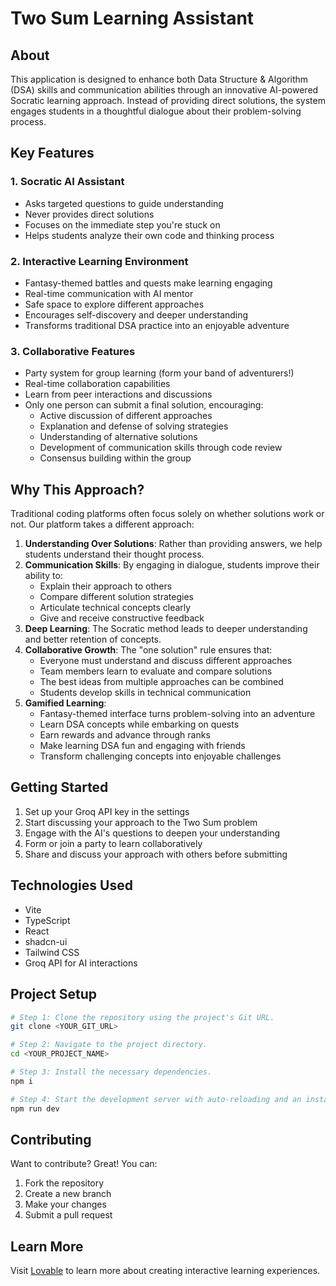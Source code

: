 
# Two Sum Learning Assistant

## About

This application is designed to enhance both Data Structure & Algorithm (DSA) skills and communication abilities through an innovative AI-powered Socratic learning approach. Instead of providing direct solutions, the system engages students in a thoughtful dialogue about their problem-solving process.

## Key Features

### 1. Socratic AI Assistant
- Asks targeted questions to guide understanding
- Never provides direct solutions
- Focuses on the immediate step you're stuck on
- Helps students analyze their own code and thinking process

### 2. Interactive Learning Environment
- Fantasy-themed battles and quests make learning engaging
- Real-time communication with AI mentor
- Safe space to explore different approaches
- Encourages self-discovery and deeper understanding
- Transforms traditional DSA practice into an enjoyable adventure

### 3. Collaborative Features
- Party system for group learning (form your band of adventurers!)
- Real-time collaboration capabilities
- Learn from peer interactions and discussions
- Only one person can submit a final solution, encouraging:
  - Active discussion of different approaches
  - Explanation and defense of solving strategies
  - Understanding of alternative solutions
  - Development of communication skills through code review
  - Consensus building within the group

## Why This Approach?

Traditional coding platforms often focus solely on whether solutions work or not. Our platform takes a different approach:

1. **Understanding Over Solutions**: Rather than providing answers, we help students understand their thought process.
2. **Communication Skills**: By engaging in dialogue, students improve their ability to:
   - Explain their approach to others
   - Compare different solution strategies
   - Articulate technical concepts clearly
   - Give and receive constructive feedback
3. **Deep Learning**: The Socratic method leads to deeper understanding and better retention of concepts.
4. **Collaborative Growth**: The "one solution" rule ensures that:
   - Everyone must understand and discuss different approaches
   - Team members learn to evaluate and compare solutions
   - The best ideas from multiple approaches can be combined
   - Students develop skills in technical communication
5. **Gamified Learning**: 
   - Fantasy-themed interface turns problem-solving into an adventure
   - Learn DSA concepts while embarking on quests
   - Earn rewards and advance through ranks
   - Make learning DSA fun and engaging with friends
   - Transform challenging concepts into enjoyable challenges

## Getting Started

1. Set up your Groq API key in the settings
2. Start discussing your approach to the Two Sum problem
3. Engage with the AI's questions to deepen your understanding
4. Form or join a party to learn collaboratively
5. Share and discuss your approach with others before submitting

## Technologies Used

- Vite
- TypeScript
- React
- shadcn-ui
- Tailwind CSS
- Groq API for AI interactions

## Project Setup

```sh
# Step 1: Clone the repository using the project's Git URL.
git clone <YOUR_GIT_URL>

# Step 2: Navigate to the project directory.
cd <YOUR_PROJECT_NAME>

# Step 3: Install the necessary dependencies.
npm i

# Step 4: Start the development server with auto-reloading and an instant preview.
npm run dev
```

## Contributing

Want to contribute? Great! You can:
1. Fork the repository
2. Create a new branch
3. Make your changes
4. Submit a pull request

## Learn More

Visit [Lovable](https://lovable.dev) to learn more about creating interactive learning experiences.

